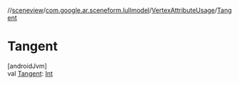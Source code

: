 //[sceneview](../../../index.md)/[com.google.ar.sceneform.lullmodel](../index.md)/[VertexAttributeUsage](index.md)/[Tangent](-tangent.md)

# Tangent

[androidJvm]\
val [Tangent](-tangent.md): [Int](https://kotlinlang.org/api/latest/jvm/stdlib/kotlin/-int/index.html)
